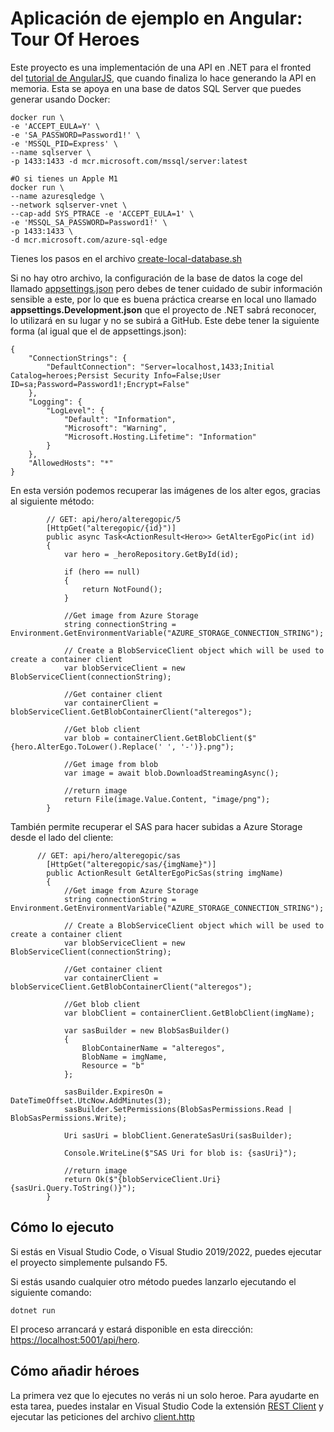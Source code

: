 # Aplicación de ejemplo en Angular: Tour Of Heroes

Este proyecto es una implementación de una API en .NET para el fronted del [tutorial de AngularJS](https://angular.io/tutorial), que cuando finaliza lo hace generando la API en memoria. Esta se apoya en una base de datos SQL Server que puedes generar usando Docker:

```
docker run \
-e 'ACCEPT_EULA=Y' \
-e 'SA_PASSWORD=Password1!' \
-e 'MSSQL_PID=Express' \
--name sqlserver \
-p 1433:1433 -d mcr.microsoft.com/mssql/server:latest

#O si tienes un Apple M1
docker run \
--name azuresqledge \
--network sqlserver-vnet \
--cap-add SYS_PTRACE -e 'ACCEPT_EULA=1' \
-e 'MSSQL_SA_PASSWORD=Password1!' \
-p 1433:1433 \
-d mcr.microsoft.com/azure-sql-edge
```

Tienes los pasos en el archivo [create-local-database.sh](https://github.com/0GiS0/tour-of-heroes-dotnet-api/blob/main/create-local-database.sh)

Si no hay otro archivo, la configuración de la base de datos la coge del llamado [appsettings.json](https://github.com/0GiS0/tour-of-heroes-dotnet-api/blob/main/appsettings.json) pero debes de tener cuidado de subir información sensible a este, por lo que es buena práctica crearse en local uno llamado **appsettings.Development.json** que el proyecto de .NET sabrá reconocer, lo utilizará en su lugar y no se subirá a GitHub. Este debe tener la siguiente forma (al igual que el de appsettings.json):

```
{
    "ConnectionStrings": {
        "DefaultConnection": "Server=localhost,1433;Initial Catalog=heroes;Persist Security Info=False;User ID=sa;Password=Password1!;Encrypt=False"
    },
    "Logging": {
        "LogLevel": {
            "Default": "Information",
            "Microsoft": "Warning",
            "Microsoft.Hosting.Lifetime": "Information"
        }
    },
    "AllowedHosts": "*"
}
```

En esta versión podemos recuperar las imágenes de los alter egos, gracias al siguiente método:

```
        // GET: api/hero/alteregopic/5
        [HttpGet("alteregopic/{id}")]
        public async Task<ActionResult<Hero>> GetAlterEgoPic(int id)
        {
            var hero = _heroRepository.GetById(id);

            if (hero == null)
            {
                return NotFound();
            }

            //Get image from Azure Storage
            string connectionString = Environment.GetEnvironmentVariable("AZURE_STORAGE_CONNECTION_STRING");
            
            // Create a BlobServiceClient object which will be used to create a container client
            var blobServiceClient = new BlobServiceClient(connectionString);

            //Get container client
            var containerClient = blobServiceClient.GetBlobContainerClient("alteregos");

            //Get blob client
            var blob = containerClient.GetBlobClient($"{hero.AlterEgo.ToLower().Replace(' ', '-')}.png");

            //Get image from blob
            var image = await blob.DownloadStreamingAsync();

            //return image
            return File(image.Value.Content, "image/png");
        }
```

También permite recuperar el SAS para hacer subidas a Azure Storage desde el lado del cliente:

```
      // GET: api/hero/alteregopic/sas
        [HttpGet("alteregopic/sas/{imgName}")]
        public ActionResult GetAlterEgoPicSas(string imgName)
        {
            //Get image from Azure Storage
            string connectionString = Environment.GetEnvironmentVariable("AZURE_STORAGE_CONNECTION_STRING");
            
            // Create a BlobServiceClient object which will be used to create a container client
            var blobServiceClient = new BlobServiceClient(connectionString);

            //Get container client
            var containerClient = blobServiceClient.GetBlobContainerClient("alteregos");

            //Get blob client
            var blobClient = containerClient.GetBlobClient(imgName);

            var sasBuilder = new BlobSasBuilder()
            {
                BlobContainerName = "alteregos",
                BlobName = imgName,
                Resource = "b"
            };

            sasBuilder.ExpiresOn = DateTimeOffset.UtcNow.AddMinutes(3);
            sasBuilder.SetPermissions(BlobSasPermissions.Read | BlobSasPermissions.Write);

            Uri sasUri = blobClient.GenerateSasUri(sasBuilder);

            Console.WriteLine($"SAS Uri for blob is: {sasUri}");

            //return image
            return Ok($"{blobServiceClient.Uri}{sasUri.Query.ToString()}");
        }
```

## Cómo lo ejecuto

Si estás en Visual Studio Code, o Visual Studio 2019/2022, puedes ejecutar el proyecto simplemente pulsando F5.

Si estás usando cualquier otro método puedes lanzarlo ejecutando el siguiente comando:

```
dotnet run
```

El proceso arrancará y estará disponible en esta dirección: [https://localhost:5001/api/hero](https://localhost:5001/api/hero).

## Cómo añadir héroes

La primera vez que lo ejecutes no verás ni un solo heroe. Para ayudarte en esta tarea, puedes instalar en Visual Studio Code la extensión [REST Client](https://marketplace.visualstudio.com/items?itemName=humao.rest-client) y ejecutar las peticiones del archivo [client.http](https://github.com/0GiS0/tour-of-heroes-dotnet-api/blob/main/client.http)